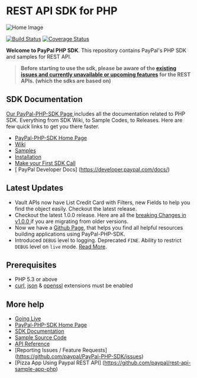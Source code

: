 # REST API SDK for PHP

![Home Image](https://raw.githubusercontent.com/wiki/paypal/PayPal-PHP-SDK/images/homepage.jpg)

[![Build Status](https://travis-ci.org/paypal/PayPal-PHP-SDK.png?branch=master)](https://travis-ci.org/paypal/PayPal-PHP-SDK) 
[![Coverage Status](https://coveralls.io/repos/paypal/PayPal-PHP-SDK/badge.svg?branch=master)](https://coveralls.io/r/paypal/PayPal-PHP-SDK?branch=master)

__Welcome to PayPal PHP SDK__. This repository contains PayPal's PHP SDK and samples for REST API.

> **Before starting to use the sdk, please be aware of the [existing issues and currently unavailable or upcoming features](https://github.com/paypal/rest-api-sdk-python/wiki/Existing-Issues-and-Unavailable%5CUpcoming-features) for the REST APIs. (which the sdks are based on)**

## SDK Documentation

[ Our PayPal-PHP-SDK Page ](http://paypal.github.io/PayPal-PHP-SDK/) includes all the documentation related to PHP SDK. Everything from SDK Wiki, to Sample Codes, to Releases. Here are few quick links to get you there faster.

* [ PayPal-PHP-SDK Home Page ](http://paypal.github.io/PayPal-PHP-SDK/)
* [ Wiki ](https://github.com/paypal/PayPal-PHP-SDK/wiki)
* [ Samples ](http://paypal.github.io/PayPal-PHP-SDK/sample/)
* [ Installation ](https://github.com/paypal/PayPal-PHP-SDK/wiki/Installation)
* [ Make your First SDK Call](https://github.com/paypal/PayPal-PHP-SDK/wiki/Making-First-Call)
* [ PayPal Developer Docs] (https://developer.paypal.com/docs/)

## Latest Updates

- Vault APIs now have List Credit Card with Filters, new Fields to help you find the object easily. Checkout the latest release.
- Checkout the latest 1.0.0 release. Here are all the [ breaking Changes in v1.0.0 ](https://github.com/paypal/PayPal-PHP-SDK/wiki/Breaking-Changes---1.0.0) if you are migrating from older versions.
- Now we have a [Github Page](http://paypal.github.io/PayPal-PHP-SDK/), that helps you find all helpful resources building applications using PayPal-PHP-SDK.
- Introduced `DEBUG` level to logging. Deprecated `FINE`. Ability to restrict `DEBUG` level on `live` mode. [Read More](https://github.com/paypal/PayPal-PHP-SDK/wiki/Logging).


## Prerequisites

   - PHP 5.3 or above
   - [curl](http://php.net/manual/en/book.curl.php), [json](http://php.net/manual/en/book.json.php) & [openssl](http://php.net/manual/en/book.openssl.php) extensions must be enabled


## More help
   * [Going Live](https://github.com/paypal/PayPal-PHP-SDK/wiki/Going-Live)
   * [PayPal-PHP-SDK Home Page](http://paypal.github.io/PayPal-PHP-SDK/)
   * [SDK Documentation](https://github.com/paypal/PayPal-PHP-SDK/wiki)
   * [Sample Source Code](http://paypal.github.io/PayPal-PHP-SDK/sample/)
   * [API Reference](https://developer.paypal.com/webapps/developer/docs/api/)
   * [Reporting Issues / Feature Requests] (https://github.com/paypal/PayPal-PHP-SDK/issues)
   * [Pizza App Using Paypal REST API] (https://github.com/paypal/rest-api-sample-app-php)
